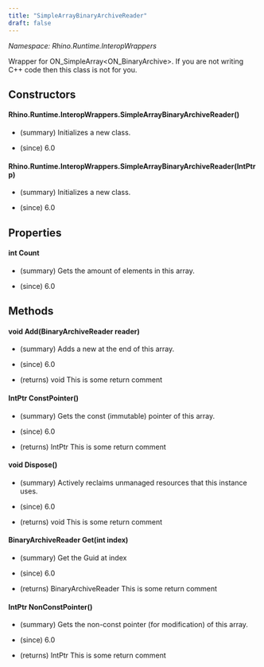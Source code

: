 ```yaml
---
title: "SimpleArrayBinaryArchiveReader"
draft: false
---
```


*Namespace: Rhino.Runtime.InteropWrappers*

   Wrapper for ON_SimpleArray<ON_BinaryArchive>. If you are not writing C++ code
   then this class is not for you.
   
## Constructors
#### Rhino.Runtime.InteropWrappers.SimpleArrayBinaryArchiveReader()
- (summary) 
     Initializes a new  class.
     
- (since) 6.0
#### Rhino.Runtime.InteropWrappers.SimpleArrayBinaryArchiveReader(IntPtr p)
- (summary) 
     Initializes a new  class.
     
- (since) 6.0
## Properties
#### int Count
- (summary) 
     Gets the amount of elements in this array.
     
- (since) 6.0
## Methods
#### void Add(BinaryArchiveReader reader)
- (summary) 
     Adds a new  at the end of this array.
     
- (since) 6.0
- (returns) void This is some return comment
#### IntPtr ConstPointer()
- (summary) 
     Gets the const (immutable) pointer of this array.
     
- (since) 6.0
- (returns) IntPtr This is some return comment
#### void Dispose()
- (summary) 
     Actively reclaims unmanaged resources that this instance uses.
     
- (since) 6.0
- (returns) void This is some return comment
#### BinaryArchiveReader Get(int index)
- (summary) 
     Get the Guid at index
     
- (since) 6.0
- (returns) BinaryArchiveReader This is some return comment
#### IntPtr NonConstPointer()
- (summary) 
     Gets the non-const pointer (for modification) of this array.
     
- (since) 6.0
- (returns) IntPtr This is some return comment
